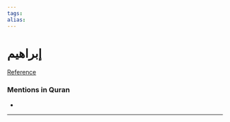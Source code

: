 ```yaml
---
tags: 
alias: 
---
```


# إبراهيم

[Reference](https://corpus.quran.com/concept.jsp?id=ibrahim)

### Mentions in Quran
- 

---

